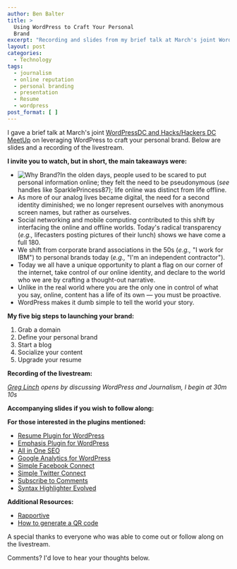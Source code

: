 ```yaml
---
author: Ben Balter
title: >
  Using WordPress to Craft Your Personal
  Brand
excerpt: "Recording and slides from my brief talk at March's joint WordCampDC and Hacks/Hackers DC MeetUp on leveraging WordPress to craft your personal brand."
layout: post
categories:
  - Technology
tags:
  - journalism
  - online reputation
  - personal branding
  - presentation
  - Resume
  - wordpress
post_format: [ ]
---
```

I gave a brief talk at March's joint [WordPressDC and Hacks/Hackers DC MeetUp](http://www.meetup.com/wordpressdc/events/16178194/) on leveraging WordPress to craft your personal brand. Below are slides and a recording of the livestream.

**I invite you to watch, but in short, the main takeaways were:**

*   ![Why Brand?](http://ben.balter.com/wp-content/uploads/2011/03/branding-300x224.png "Why Brand?")In the olden days, people used to be scared to put personal information online; they felt the need to be pseudonymous (*see* handles like SparklePrincess87); life online was distinct from life offline.
*   As more of our analog lives became digital, the need for a second identity diminished; we no longer represent ourselves with anonymous screen names, but rather as ourselves.
*   Social networking and mobile computing contributed to this shift by interfacing the online and offline worlds. Today's radical transparency (*e.g.,* lifecasters posting pictures of their lunch) shows we have come a full 180.
*   We shift from corporate brand associations in the 50s (*e.g.,* "I work for IBM") to personal brands today (*e.g.,* "I'm an independent contractor").
*   Today we all have a unique opportunity to plant a flag on our corner of the internet, take control of our online identity, and declare to the world who we are by crafting a thought-out narrative.
*   Unlike in the real world where you are the only one in control of what you say, online, content has a life of its own — you must be proactive.
*   WordPress makes it dumb simple to tell the world your story.

**My five big steps to launching your brand:**

1.  Grab a domain
2.  Define your personal brand
3.  Start a blog
4.  Socialize your content
5.  Upgrade your resume

**Recording of the livestream:**

*[Greg Linch](http://www.greglinch.com/) opens by discussing WordPress and Journalism, I begin at 30m 10s*



**Accompanying slides if you wish to follow along:**



**For those interested in the plugins mentioned:**

*   [Resume Plugin for WordPress](http://ben.balter.com/2010/09/12/wordpress-resume-plugin/ "WordPress Resume Plugin")
*   [Emphasis Plugin for WordPress](http://ben.balter.com/2011/01/11/wordpress-emphasis-plugin/ "WordPress Emphasis Plugin: Highlight and Permalink Text")
*   [All in One SEO](http://wordpress.org/extend/plugins/all-in-one-seo-pack/)
*   [Google Analytics for WordPress](http://yoast.com/wordpress/google-analytics/)
*   [Simple Facebook Connect](http://ottopress.com/wordpress-plugins/simple-facebook-connect/)
*   [Simple Twitter Connect](http://ottopress.com/wordpress-plugins/simple-twitter-connect/)
*   [Subscribe to Comments](http://wordpress.org/plugins/subscribe-to-comments/)
*   [Syntax Highlighter Evolved](http://wordpress.org/plugins/syntaxhighlighter/)

**Additional Resources:**

*   [Rapportive](http://rapportive.com/)
*   [How to generate a QR code](http://thenextweb.com/socialmedia/2010/10/13/bit-ly-now-lets-you-add-qr-codes-to-links-in-seconds/)

A special thanks to everyone who was able to come out or follow along on the livestream.

Comments? I'd love to hear your thoughts below.

